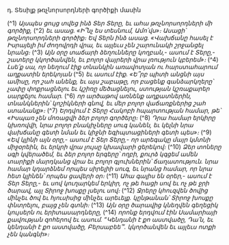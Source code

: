 
դ. Տեսիլք թռչնորսորդների գործիքի մասին

(^1) _Այսպես ցույց տվեց ինձ Տեր Տերը, եւ ահա թռչնորսորդների մի գործիք,_
(^2) _եւ ասաց. «Ի՞նչ ես տեսնում, Ամո՛վս»։
Ասացի՝ թռչնորսորդների գործիք։
Եվ Տերն ինձ ասաց. «Վախճանը հասել է Իսրայելի իմ ժողովրդի վրա,
եւ այլեւս չեն շարունակի շրջանցել նրանց։_
(^3) _Այն օրը տաճարի ձեղունները կողբան,- ասում է Տերը,-
շատերը կկործանվեն,
եւ բոլոր վայրերի վրա լռություն կբերեմ»։_
(^4) _Լսե՛ք սա, որ նեղում էիք տնանկին
առավոտյան ու հարստահարում աղքատին երեկոյան_
(^5) _եւ ասում էիք. «Ե՞րբ պիտի անցնի այս ամիսը, որ շահ անենք,
եւ այս շաբաթը, որ բացենք գանձարկղերը՝ չափը
փոքրացնելու եւ կշիռը մեծացնելու,
ստության կշռաքարեր սարքելու համար._
(^6) _որ արծաթով առնենք աղքատներին,
տնանկներին՝ կոշիկների գնով,
եւ մեր բոլոր վաճառքներից շահ ստանանք»։_
(^7) _Երդվում է Տերը Հակոբի հպարտության համար,
թե՝ «Իսպառ չեն մոռացվի ձեր բոլոր գործերը։_
(^8) _Դրա համար երկիրը կխռովվի, նրա բոլոր բնակիչները
սուգ կանեն, եւ կելնի
նրա վախճանը գետի նման
եւ կիջնի եգիպտացիների գետի պես»։_
(^9) _«Եվ կլինի այն օրը,- ասում է Տեր Տերը,-
որ արեգակը մայր կմտնի միջօրեին,
եւ երկրի վրա լույսը կխավարի ցերեկով։_
(^10) _Ձեր տոները սգի կվերածեմ,
եւ ձեր բոլոր երգերը՝ ողբի,
քուրձ կգցեմ ամեն տարիքի մարդկանց վրա
եւ բոլոր գլուխներին՝ ճաղատություն.
նրա համար կդարձնեմ որպես սիրելիի սուգ,
եւ նրանց համար, որ նրա հետ կլինեն՝ որպես ցավերի օր։_
(^11) _Ահա գալիս են օրեր,- ասում է Տեր Տերը,-
եւ սով կուղարկեմ երկիր,
ոչ թե հացի սով եւ ոչ թե ջրի ծարավ,
այլ Տիրոջ խոսքը լսելու սով։_
(^12) _Ջրերը կհուզվեն ծովից մինչեւ ծով
եւ հյուսիսից մինչեւ արեւելք.
կընթանան՝ Տիրոջ խոսքը փնտրելու, բայց չեն գտնի։_
(^13) _Այն օրը ծարավից կնեղվեն գեղեցիկ կույսերն ու երիտասարդները,_
(^14) _որոնք երդվում էին Սամարիայի քավության զոհերով
եւ ասում. “Կենդանի է քո աստվածը, Դա՛ն,
եւ կենդանի է քո աստվածը, Բերսաբեե՛”.
կկործանվեն եւ այլեւս ոտքի չեն կանգնի»։_
